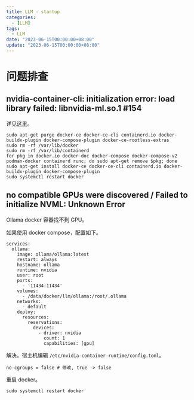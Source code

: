```yaml
---
title: LLM - startup
categories: 
  - [LLM]
tags:
  - LLM
date: "2023-06-15T00:00:00+08:00"
update: "2023-06-15T00:00:00+08:00"
---
```


# 问题排查

## nvidia-container-cli: initialization error: load library failed: libnvidia-ml.so.1 #154

详见[这里](https://github.com/NVIDIA/nvidia-container-toolkit/issues/154)。

```shell
sudo apt-get purge docker-ce docker-ce-cli containerd.io docker-buildx-plugin docker-compose-plugin docker-ce-rootless-extras
sudo rm -rf /var/lib/docker
sudo rm -rf /var/lib/containerd
for pkg in docker.io docker-doc docker-compose docker-compose-v2 podman-docker containerd runc; do sudo apt-get remove $pkg; done
sudo apt-get install docker-ce docker-ce-cli containerd.io docker-buildx-plugin docker-compose-plugin
sudo systemctl restart docker
```

## no compatible GPUs were discovered / Failed to initialize NVML: Unknown Error

Ollama docker 容器找不到 GPU。

如果使用 docker compose，配置如下。

```shell
services:
  ollama:
    image: ollama/ollama:latest
    restart: always
    hostname: ollama
    runtime: nvidia
    user: root
    ports:
      - '11434:11434'
    volumes:
      - /data/docker/llm/ollama:/root/.ollama
    networks:
      - default
    deploy:
      resources:
        reservations:
          devices:
            - driver: nvidia
              count: 1
              capabilities: [gpu]
```

解决。宿主机编辑 `/etc/nvidia-container-runtime/config.toml`。

```shell
no-cgroups = false # 修改, true -> false
```

重启 docker。

```shell
sudo systemctl restart docker
```

